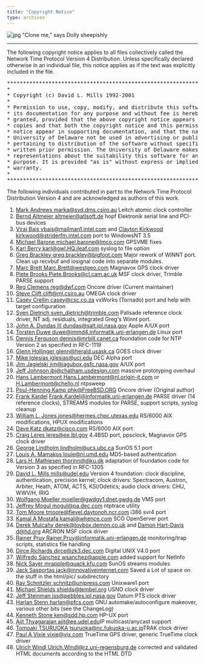 ```yaml
---
title: "Copyright Notice"
type: archives
---
```


![jpg](/archives/pic/sheepb.jpg) "Clone me," says Dolly sheepishly

* * *

The following copyright notice applies to all files collectively called the Network Time Protocol Version 4 Distribution. Unless specifically declared otherwise in an individual file, this notice applies as if the text was explicitly included in the file.  

<pre>***********************************************************************
*                                                                     *
* Copyright (c) David L. Mills 1992-2001                              *
*                                                                     *
* Permission to use, copy, modify, and distribute this software and   *
* its documentation for any purpose and without fee is hereby         *
* granted, provided that the above copyright notice appears in all    *
* copies and that both the copyright notice and this permission       *
* notice appear in supporting documentation, and that the name        *
* University of Delaware not be used in advertising or publicity      *
* pertaining to distribution of the software without specific,        *
* written prior permission. The University of Delaware makes no       *
* representations about the suitability this software for any         *
* purpose. It is provided "as is" without express or implied          *
* warranty.                                                           *
*                                                                     *
***********************************************************************
</pre>

The following individuals contributed in part to the Network Time Protocol Distribution Version 4 and are acknowledged as authors of this work.

1.  [Mark Andrews <marka@syd.dms.csiro.au>](mailto:%20marka@syd.dms.csiro.au) Leitch atomic clock controller
2.  [Bernd Altmeier <altmeier@atlsoft.de>](mailto:%20altmeier@atlsoft.de) hopf Elektronik serial line and PCI-bus devices
3.  [Viraj Bais <vbais@mailman1.intel.com>](mailto:%20vbais@mailman1.intel.co) and [Clayton Kirkwood <kirkwood@striderfm.intel.com>](mailto:%20kirkwood@striderfm.intel.com) port to WindowsNT 3.5
4.  [Michael Barone <michael.barone@lmco.com>](mailto:%20michael.barone@lmco.com) GPSVME fixes
5.  [Karl Berry <karl@owl.HQ.ileaf.com>](mailto:%20karl@owl.HQ.ileaf.com) syslog to file option
6.  [Greg Brackley <greg.brackley@bigfoot.com>](mailto:%20greg.brackley@bigfoot.com) Major rework of WINNT port. Clean up recvbuf and iosignal code into separate modules.
7.  [Marc Brett <Marc.Brett@westgeo.com>](mailto:%20Marc.Brett@westgeo.com) Magnavox GPS clock driver
8.  [Piete Brooks <Piete.Brooks@cl.cam.ac.uk>](mailto:%20Piete.Brooks@cl.cam.ac.uk) MSF clock driver, Trimble PARSE support
9.  [Reg Clemens <reg@dwf.com>](mailto:%20reg@dwf.com) Oncore driver (Current maintainer)
10.  [Steve Clift <clift@ml.csiro.au>](mailto:%20clift@ml.csiro.au) OMEGA clock driver
11.  [Casey Crellin <casey@csc.co.za>](mailto:casey@csc.co.za) vxWorks (Tornado) port and help with target configuration
12.  [Sven Dietrich <sven_dietrich@trimble.com>](mailto:%20Sven_Dietrich@trimble.COM) Palisade reference clock driver, NT adj. residuals, integrated Greg's Winnt port.
13.  [John A. Dundas III <dundas@salt.jpl.nasa.gov>](mailto:%20dundas@salt.jpl.nasa.gov) Apple A/UX port
14.  [Torsten Duwe <duwe@immd4.informatik.uni-erlangen.de>](mailto:%20duwe@immd4.informatik.uni-erlangen.de) Linux port
15.  [Dennis Ferguson <dennis@mrbill.canet.ca>](mailto:%20dennis@mrbill.canet.ca) foundation code for NTP Version 2 as specified in RFC-1119
16.  [Glenn Hollinger <glenn@herald.usask.ca>](mailto:%20glenn@herald.usask.ca) GOES clock driver
17.  [Mike Iglesias <iglesias@uci.edu>](mailto:%20iglesias@uci.edu) DEC Alpha port
18.  [Jim Jagielski <jim@jagubox.gsfc.nasa.gov>](mailto:%20jagubox.gsfc.nasa.gov) A/UX port
19.  [Jeff Johnson <jbj@chatham.usdesign.com>](mailto:%20jbj@chatham.usdesign.com) massive prototyping overhaul
20.  [Hans Lambermont <Hans.Lambermont@nl.origin-it.com>](mailto:Hans.Lambermont@nl.origin-it.com) or [<H.Lambermont@chello.nl>](mailto:H.Lambermont@chello.nl) ntpsweep
21.  [Poul-Henning Kamp <phk@FreeBSD.ORG>](mailto:%20phk@FreeBSD.ORG) Oncore driver (Original author)
22.  [Frank Kardel](http://www4.informatik.uni-erlangen.de/~kardel) [<Frank.Kardel@informatik.uni-erlangen.de>](mailto:%20Frank.Kardel@informatik.uni-erlangen.de) PARSE <GENERIC> driver (14 reference clocks), STREAMS modules for PARSE, support scripts, syslog cleanup
23.  [William L. Jones <jones@hermes.chpc.utexas.edu>](mailto:%20jones@hermes.chpc.utexas.edu) RS/6000 AIX modifications, HPUX modifications
24.  [Dave Katz <dkatz@cisco.com>](mailto:%20dkatz@cisco.com) RS/6000 AIX port
25.  [Craig Leres <leres@ee.lbl.gov>](mailto:%20leres@ee.lbl.gov) 4.4BSD port, ppsclock, Magnavox GPS clock driver
26.  [George Lindholm <lindholm@ucs.ubc.ca>](mailto:%20lindholm@ucs.ubc.ca) SunOS 5.1 port
27.  [Louis A. Mamakos <louie@ni.umd.edu>](mailto:%20louie@ni.umd.edu) MD5-based authentication
28.  [Lars H. Mathiesen <thorinn@diku.dk>](mailto:%20thorinn@diku.dk) adaptation of foundation code for Version 3 as specified in RFC-1305
29.  [David L. Mills <mills@udel.edu>](mailto:%20mills@udel.edu) Version 4 foundation: clock discipline, authentication, precision kernel; clock drivers: Spectracom, Austron, Arbiter, Heath, ATOM, ACTS, KSI/Odetics; audio clock drivers: CHU, WWV/H, IRIG
30.  [Wolfgang Moeller <moeller@gwdgv1.dnet.gwdg.de>](mailto:%20moeller@gwdgv1.dnet.gwdg.de) VMS port
31.  [Jeffrey Mogul <mogul@pa.dec.com>](mailto:%20mogul@pa.dec.com) ntptrace utility
32.  [Tom Moore <tmoore@fievel.daytonoh.ncr.com>](mailto:%20tmoore@fievel.daytonoh.ncr.com) i386 svr4 port
33.  [Kamal A Mostafa <kamal@whence.com>](mailto:%20kamal@whence.com) SCO OpenServer port
34.  [Derek Mulcahy <derek@toybox.demon.co.uk>](mailto:%20derek@toybox.demon.co.uk) and [Damon Hart-Davis <d@hd.org>](mailto:%20d@hd.org) ARCRON MSF clock driver
35.  [Rainer Pruy <Rainer.Pruy@informatik.uni-erlangen.de>](mailto:%20Rainer.Pruy@informatik.uni-erlangen.de) monitoring/trap scripts, statistics file handling
36.  [Dirce Richards <dirce@zk3.dec.com>](mailto:%20dirce@zk3.dec.com) Digital UNIX V4.0 port
37.  [Wilfredo Sánchez <wsanchez@apple.com>](mailto:%20wsanchez@apple.com) added support for NetInfo
38.  [Nick Sayer <mrapple@quack.kfu.com>](mailto:%20mrapple@quack.kfu.com) SunOS streams modules
39.  [Jack Sasportas <jack@innovativeinternet.com>](mailto:%20jack@innovativeinternet.com) Saved a Lot of space on the stuff in the html/pic/ subdirectory
40.  [Ray Schnitzler <schnitz@unipress.com>](mailto:%20schnitz@unipress.com) Unixware1 port
41.  [Michael Shields <shields@tembel.org>](mailto:%20shields@tembel.org) USNO clock driver
42.  [Jeff Steinman <jss@pebbles.jpl.nasa.gov>](mailto:%20pebbles.jpl.nasa.gov) Datum PTS clock driver
43.  [Harlan Stenn <harlan@pfcs.com>](mailto:%20harlan@pfcs.com) GNU automake/autoconfigure makeover, various other bits (see the ChangeLog)
44.  [Kenneth Stone <ken@sdd.hp.com>](mailto:%20ken@sdd.hp.com) HP-UX port
45.  [Ajit Thyagarajan <ajit@ee.udel.edu>](mailto:%20ajit@ee.udel.edu)IP multicast/anycast support
46.  [Tomoaki TSURUOKA <tsuruoka@nc.fukuoka-u.ac.jp>](mailto:%20tsuruoka@nc.fukuoka-u.ac.jp)TRAK clock driver
47.  [Paul A Vixie <vixie@vix.com>](mailto:%20vixie@vix.com) TrueTime GPS driver, generic TrueTime clock driver
48.  [Ulrich Windl <Ulrich.Windl@rz.uni-regensburg.de>](mailto:%20Ulrich.Windl@rz.uni-regensburg.de) corrected and validated HTML documents according to the HTML DTD